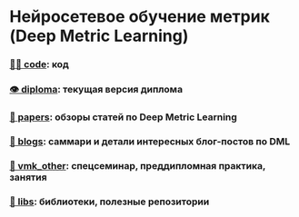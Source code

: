 # Нейросетевое обучение метрик (Deep Metric Learning)

### [🧑‍💻 code](code): код

### [👁 diploma](diploma.pdf): текущая версия диплома

### [📄 papers](papers.md): обзоры статей по Deep Metric Learning

### [🎡 blogs](blogs.md): саммари и детали интересных блог-постов по DML

### [🗿 vmk_other](vmk_other): спецсеминар, преддипломная практика, занятия

### [💾 libs](libs.md): библиотеки, полезные репозитории
